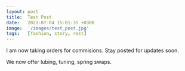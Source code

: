 ```yaml
---
layout: post
title:  Test Post
date:   2021-07-04 15:01:35 +0300
image:  '/images/test_post.jpg'
tags:   [fashion, story, rest]
---
```

I am now taking orders for commisions. Stay posted for updates soon.

We now offer lubing, tuning, spring swaps.